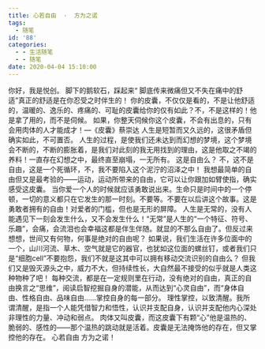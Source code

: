 ```yaml
---
title: 心若自由  ·  方为之诺
tags:
  - 随笔
id: '88'
categories:
  - - 生活随笔
  - - 随笔
date: 2020-04-04 15:10:00
---
```


你好，我是悦创。 脚下的鹅软石，踩起来“ 脚底传来微痛但又不失在痛中的舒适”真正的舒适是在你忍受之时伴生的！ 你的皮囊，不仅仅是看的，不是让他舒适的，温暖的、逸乐的、疼痛的、可耻的皮囊给你的仅有如此？不，不是这样的！他是拿了用的，而不是伺候。 如果，你整天伺候你这个皮囊，不会有出息的，只有会用肉体的人才能成才！—《皮囊》蔡崇达 人生是短暂而又久远的，这很矛盾但确实如此，不可置否。 人生的过程，是使我们还未达到而幻想的梦境，这个梦境会不断的，不断的膨胀着，是我们对此刻的我无用找到的理由，这是他取之不竭的养料！一直存在幻想之中，最终直至崩塌，一无所有。 这是自由么？ 不，这不是自由，这是一个死循环，不，我不要陷入这个泥泞的沼泽之中！ 我想最简单的自由但又是最考验的——运动，运动所带来的自由，它可以让你跟加如臂使指，确实感受这皮囊。 当你爱一个人的时候就应该勇敢说出来。生命只是时间中的一个停顿，一切的意义都只在它发生的那一时刻。不要等。不要在以后讲这个故事。这是勇敢者拥有的自由！对爱者的门槛，但也是无形的屏障。 人生是无常的，没有人能遇见下一刻会发生什么，又不会发生什么！“无常”是人生的“一个特征、符号、乐趣”，会痛，会流泪也会幸福这都是伴生伴随。就显的不那么自由了。但反过来想想，世间又有何物，何事是绝对的自由呢？ 如果说，我们生活在许多位面中的一个，山川河流、草木、空气就是它的器官，也犹如这位面的螺丝钉，或者我们只是“细胞cell”不要抱怨，我们不就是这其中可以拥有移动交流识别的自由么？ 但我们又是毁灭源头之中，威力不大，但持续性长，大自然最不接受的似乎就是人类这种物种了吧！ 每种交流，都是在一定规则里在行动，没有绝对的自由，真正的自由换言之“思维”，阅读启智挖掘自身的潜能，从而达到“心灵自由”，而“身体自由、性格自由、品味自由……掌控自身的每一部分。 理性掌控，以致清醒。我所谓清醒，是指一个人能凭借智力和悟性，认识并支配自身，认识并支配他内心深处非理性的力量、冲动和弱点。 肉体又叫皮囊，而这皮囊下有颗“心”他是温热的、脆弱的、感性的——那个温热的跳动就是活着。皮囊是无法掩饰他的存在，但又掌控他的存在。 心若自由 方为之诺！